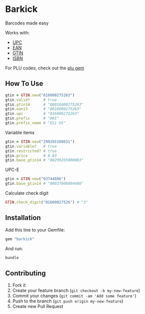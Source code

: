 # Barkick

Barcodes made easy

Works with:

- [UPC](http://en.wikipedia.org/wiki/Universal_Product_Code)
- [EAN](http://en.wikipedia.org/wiki/International_Article_Number_%28EAN%29)
- [GTIN](http://en.wikipedia.org/wiki/Global_Trade_Item_Number)
- [ISBN](http://en.wikipedia.org/wiki/International_Standard_Book_Number)

For PLU codes, check out the [plu gem](https://github.com/ankane/plu)

## How To Use

```ruby
gtin = GTIN.new("016000275263")
gtin.valid?      # true
gtin.gtin14      # "00016000275263"
gtin.ean13       # "0016000275263"
gtin.upc         # "016000275263"
gtin.prefix      # "001"
gtin.prefix_name # "GS1 US"
```

Variable items

```ruby
gtin = GTIN.new("299265108631")
gtin.variable?   # true
gtin.restricted? # true
gtin.price       # 8.63
gtin.base_gtin14 # "00299265000003"
```

UPC-E

```ruby
gtin = GTIN.new("03744806")
gtin.base_gtin14 # "00037000004486"
```

Calculate check digit

```ruby
GTIN.check_digit("01600027526") # "3"
```

## Installation

Add this line to your Gemfile:

```ruby
gem "barkick"
```

And run:

```sh
bundle
```

## Contributing

1. Fork it
2. Create your feature branch (`git checkout -b my-new-feature`)
3. Commit your changes (`git commit -am 'Add some feature'`)
4. Push to the branch (`git push origin my-new-feature`)
5. Create new Pull Request
